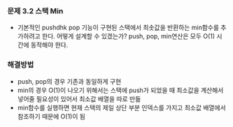 ### 문제 3.2 스택 Min
- 기본적인 pushdhk pop 기능이 구현된 스택에서 최솟값을 반환하는 min함수를 추가하려고 한다. 어떻게 설계할 수 있겠는가? push, pop, min연산은 모두 O(1) 시간에 동작해야 한다.

### 해결방법
- push, pop의 경우 기존과 동일하게 구현
- min의 경우 O(1)이 나오기 위해서는 스택에 push가 되었을 때 최소값을 계산해서 넣어줄 필요성이 있어서 최소값 배열을 따로 만듦
- min함수를 실행하면 현재 스택의 제일 상단 부분 인덱스를 가지고 최소값 배열에서 참조하기 때문에 O(1)이 됨